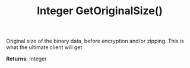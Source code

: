﻿---
uid: crmscript_ref_NSBlobEntity_GetOriginalSize
title: Integer GetOriginalSize()
intellisense: NSBlobEntity.GetOriginalSize
keywords: NSBlobEntity, GetOriginalSize
so.topic: reference
---

Original size of the binary data, before encryption and/or zipping. This is what the ultimate client will get

**Returns:** Integer


